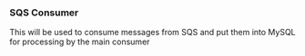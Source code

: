 ### SQS Consumer

This will be used to consume messages from SQS and put them into MySQL for processing by the main consumer
